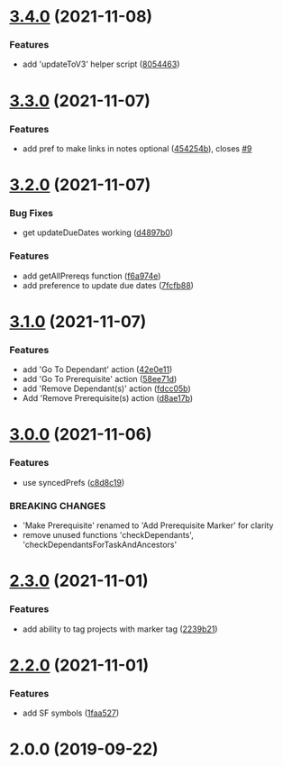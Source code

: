 # [3.4.0](https://github.com/ksalzke/dependency-omnifocus-plugin/compare/v3.3.0...v3.4.0) (2021-11-08)


### Features

* add 'updateToV3' helper script ([8054463](https://github.com/ksalzke/dependency-omnifocus-plugin/commit/8054463172cb1e4bf5db720e79c24000ef458eba))



# [3.3.0](https://github.com/ksalzke/dependency-omnifocus-plugin/compare/v3.2.0...v3.3.0) (2021-11-07)


### Features

* add pref to make links in notes optional ([454254b](https://github.com/ksalzke/dependency-omnifocus-plugin/commit/454254bba1628b508284c4eff98acd837c12ad97)), closes [#9](https://github.com/ksalzke/dependency-omnifocus-plugin/issues/9)



# [3.2.0](https://github.com/ksalzke/dependency-omnifocus-plugin/compare/v3.1.0...v3.2.0) (2021-11-07)


### Bug Fixes

* get updateDueDates working ([d4897b0](https://github.com/ksalzke/dependency-omnifocus-plugin/commit/d4897b06bf8b4a607020780edc9d2d3d4ea45f8e))


### Features

* add getAllPrereqs function ([f6a974e](https://github.com/ksalzke/dependency-omnifocus-plugin/commit/f6a974eddd4602672714599f3ef38394b5e49b85))
* add preference to update due dates ([7fcfb88](https://github.com/ksalzke/dependency-omnifocus-plugin/commit/7fcfb88cf86a66271826c218542fecc720f0fcc8))



# [3.1.0](https://github.com/ksalzke/dependency-omnifocus-plugin/compare/v3.0.0...v3.1.0) (2021-11-07)


### Features

* add 'Go To Dependant' action ([42e0e11](https://github.com/ksalzke/dependency-omnifocus-plugin/commit/42e0e11b45ebc778f196e38ce03c5d25b954dada))
* add 'Go To Prerequisite' action ([58ee71d](https://github.com/ksalzke/dependency-omnifocus-plugin/commit/58ee71d864b8ac3454e520968bf7003cea448cdf))
* add 'Remove Dependant(s)' action ([fdcc05b](https://github.com/ksalzke/dependency-omnifocus-plugin/commit/fdcc05bc8739fd0df6e67d8e2f4ce8fe1af94596))
* Add 'Remove Prerequisite(s) action ([d8ae17b](https://github.com/ksalzke/dependency-omnifocus-plugin/commit/d8ae17b0f6180c0da3e4f8b89189a30574d690a1))



# [3.0.0](https://github.com/ksalzke/dependency-omnifocus-plugin/compare/v2.3.0...v3.0.0) (2021-11-06)


### Features

* use syncedPrefs ([c8d8c19](https://github.com/ksalzke/dependency-omnifocus-plugin/commit/c8d8c19cd64f68019f634f6e12d2980a5cdd65a1))


### BREAKING CHANGES

* 'Make Prerequisite' renamed to 'Add Prerequisite Marker' for clarity
* remove unused functions 'checkDependants', 'checkDependantsForTaskAndAncestors'



# [2.3.0](https://github.com/ksalzke/dependency-omnifocus-plugin/compare/v2.2.0...v2.3.0) (2021-11-01)


### Features

* add ability to tag projects with marker tag ([2239b21](https://github.com/ksalzke/dependency-omnifocus-plugin/commit/2239b21357a31ffca53b609fdc6bc2a15383659c))



# [2.2.0](https://github.com/ksalzke/dependency-omnifocus-plugin/compare/v2.0.0...v2.2.0) (2021-11-01)


### Features

* add SF symbols ([1faa527](https://github.com/ksalzke/dependency-omnifocus-plugin/commit/1faa5279fc7e04845f5784fcd166b6941970db89))



# 2.0.0 (2019-09-22)



